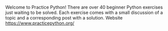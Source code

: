 Welcome to Practice Python! There are over 40 beginner Python exercises just waiting to be solved. Each exercise comes with a small discussion of a topic and a corresponding post with a solution.
Website https://www.practicepython.org/
